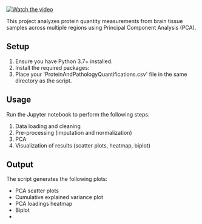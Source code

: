 
[![Watch the video](https://img.youtube.com/vi/21HKT9aV02E/0.jpg)](https://www.youtube.com/watch?v=21HKT9aV02E)

This project analyzes protein quantity measurements from brain tissue samples across multiple regions using Principal Component Analysis (PCA).

## Setup

1. Ensure you have Python 3.7+ installed.
2. Install the required packages:
3. Place your 'ProteinAndPathologyQuantifications.csv' file in the same directory as the script.

## Usage

Run the Jupyter notebook to perform the following steps:

1. Data loading and cleaning
2. Pre-processing (imputation and normalization)
3. PCA
4. Visualization of results (scatter plots, heatmap, biplot)

## Output

The script generates the following plots:
- PCA scatter plots
- Cumulative explained variance plot
- PCA loadings heatmap
- Biplot
- 
